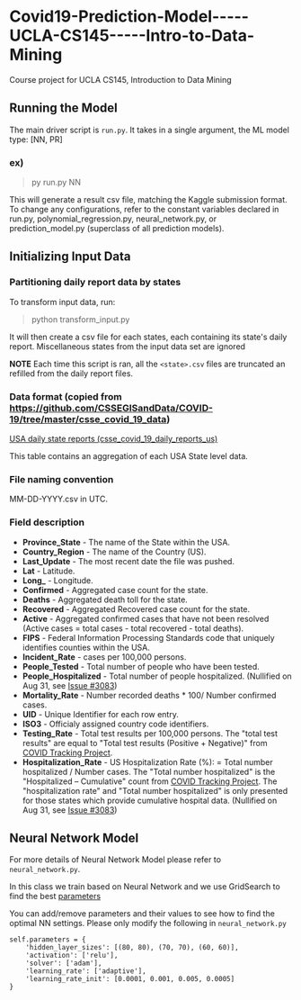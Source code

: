 # Covid19-Prediction-Model-----UCLA-CS145-----Intro-to-Data-Mining

Course project for UCLA CS145, Introduction to Data Mining

## Running the Model

The main driver script is `run.py`. It takes in a single argument, the ML model type: [NN, PR]

### ex)

> py run.py NN

This will generate a result csv file, matching the Kaggle submission format. To change any configurations, refer to the constant variables declared in run.py, polynomial_regression.py, neural_network.py, or prediction_model.py (superclass of all prediction models).

## Initializing Input Data

### Partitioning daily report data by states

To transform input data, run:

> python transform_input.py

It will then create a csv file for each states, each containing its state's daily report. Miscellaneous states from the input data set are ignored

**NOTE** Each time this script is ran, all the `<state>.csv` files are truncated an refilled from the daily report files.

### Data format (copied from https://github.com/CSSEGISandData/COVID-19/tree/master/csse_covid_19_data)

[USA daily state reports (csse_covid_19_daily_reports_us)](https://github.com/CSSEGISandData/COVID-19/tree/master/csse_covid_19_data/csse_covid_19_daily_reports_us)

This table contains an aggregation of each USA State level data.

### File naming convention

MM-DD-YYYY.csv in UTC.

### Field description

- <b>Province_State</b> - The name of the State within the USA.
- <b>Country_Region</b> - The name of the Country (US).
- <b>Last_Update</b> - The most recent date the file was pushed.
- <b>Lat</b> - Latitude.
- <b>Long\_</b> - Longitude.
- <b>Confirmed</b> - Aggregated case count for the state.
- <b>Deaths</b> - Aggregated death toll for the state.
- <b>Recovered</b> - Aggregated Recovered case count for the state.
- <b>Active</b> - Aggregated confirmed cases that have not been resolved (Active cases = total cases - total recovered - total deaths).
- <b>FIPS</b> - Federal Information Processing Standards code that uniquely identifies counties within the USA.
- <b>Incident_Rate</b> - cases per 100,000 persons.
- <b>People_Tested</b> - Total number of people who have been tested.
- <b>People_Hospitalized</b> - Total number of people hospitalized. (Nullified on Aug 31, see [Issue #3083](https://github.com/CSSEGISandData/COVID-19/issues/3083))
- <b>Mortality_Rate</b> - Number recorded deaths \* 100/ Number confirmed cases.
- <b>UID</b> - Unique Identifier for each row entry.
- <b>ISO3</b> - Officialy assigned country code identifiers.
- <b>Testing_Rate</b> - Total test results per 100,000 persons. The "total test results" are equal to "Total test results (Positive + Negative)" from [COVID Tracking Project](https://covidtracking.com/).
- <b>Hospitalization_Rate</b> - US Hospitalization Rate (%): = Total number hospitalized / Number cases. The "Total number hospitalized" is the "Hospitalized – Cumulative" count from [COVID Tracking Project](https://covidtracking.com/). The "hospitalization rate" and "Total number hospitalized" is only presented for those states which provide cumulative hospital data. (Nullified on Aug 31, see [Issue #3083](https://github.com/CSSEGISandData/COVID-19/issues/3083))


## Neural Network Model

For more details of Neural Network Model please refer to `neural_network.py`.

In this class we train based on Neural Network and we use GridSearch to find the best [parameters](https://scikit-learn.org/stable/modules/generated/sklearn.neural_network.MLPClassifier.html#sklearn.neural_network.MLPClassifier)

You can add/remove parameters and their values to see how to find the optimal NN settings. Please only modify the following in  `neural_network.py`

```
self.parameters = {
    'hidden_layer_sizes': [(80, 80), (70, 70), (60, 60)],
    'activation': ['relu'],
    'solver': ['adam'],
    'learning_rate': ['adaptive'],
    'learning_rate_init': [0.0001, 0.001, 0.005, 0.0005]
} 
```